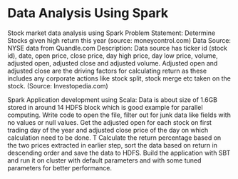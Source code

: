 # Data Analysis Using Spark
Stock market data analysis using Spark
Problem Statement: Determine Stocks given high return this year (source: moneycontrol.com)
Data Source: NYSE data from Quandle.com
Description: Data source has ticker id (stock id), date, open price, close price, day high price, day low price, volume, adjusted open, adjusted close and adjusted volume.
Adjusted open and adjusted close are the driving factors for calculating return as these includes any corporate actions like stock split, stock merge etc taken on the stock. (Source: Investopedia.com)

Spark Application development using Scala: 
Data is about size of 1.6GB stored in around 14 HDFS block which is good example for parallel computing.
Write code to open the file, filter out for junk data like fields with no values or null values.
Get the adjusted open for each stock on first trading day of the year and adjusted close price of the day on which calculation need to be done. T
Calculate the return percentage based on the two prices extracted in earlier step, sort the data based on return in descending order and save the data to HDFS.
Build the application with SBT and run it on cluster with default parameters and with some tuned parameters for better performance.

